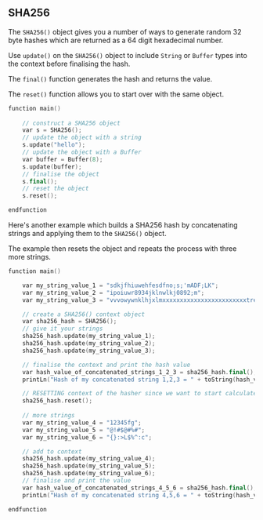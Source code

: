 <H2>SHA256</H2>

The `SHA256()` object gives you a number of ways to generate random 32 byte hashes which are returned as a 64 digit hexadecimal number.

Use `update()` on the `SHA256()` object to include `String` or `Buffer` types into the context before finalising the hash. 

The `final()` function generates the hash and returns the value. 

The `reset()` function allows you to start over with the same object.


``` c++
function main()
    
    // construct a SHA256 object
  	var s = SHA256();
  	// update the object with a string
  	s.update("hello");
  	// update the object with a Buffer
  	var buffer = Buffer(8);
  	s.update(buffer);
  	// finalise the object
  	s.final();
  	// reset the object
  	s.reset();

endfunction

```

Here's another example which builds a SHA256 hash by concatenating strings and applying them to the `SHA256()` object.

The example then resets the object and repeats the process with three more strings.

``` c++
function main()

    var my_string_value_1 = "sdkjfhiuwehfesdfno;s;'mADF;LK";
    var my_string_value_2 = "ipoiuwr8934jklnwlkj0892;m";
    var my_string_value_3 = "vvvowywnklhjxlmxxxxxxxxxxxxxxxxxxxxxxxxtreretrgy653wre6548";

    // create a SHA256() context object
    var sha256_hash = SHA256();
    // give it your strings
    sha256_hash.update(my_string_value_1);
    sha256_hash.update(my_string_value_2);
    sha256_hash.update(my_string_value_3);

    // finalise the context and print the hash value
    var hash_value_of_concatenated_strings_1_2_3 = sha256_hash.final(); 
    printLn("Hash of my concatenated string 1,2,3 = " + toString(hash_value_of_concatenated_strings_1_2_3));

    // RESETTING context of the hasher since we want to start calculate hash from the scratch
    sha256_hash.reset();
    
    // more strings
    var my_string_value_4 = "12345fg";
    var my_string_value_5 = "@!#$@#%#";
    var my_string_value_6 = "{}:>L$%^:c";

    // add to context
    sha256_hash.update(my_string_value_4);
    sha256_hash.update(my_string_value_5);
    sha256_hash.update(my_string_value_6);
    // finalise and print the value
    var hash_value_of_concatenated_strings_4_5_6 = sha256_hash.final();
    printLn("Hash of my concatenated string 4,5,6 = " + toString(hash_value_of_concatenated_strings_4_5_6));

endfunction
```

<br/>